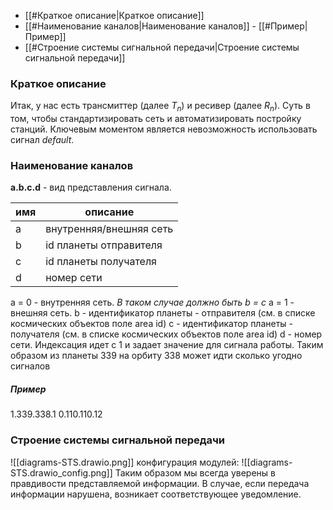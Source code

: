 - [[#Краткое описание|Краткое описание]]
- [[#Наименование каналов|Наименование каналов]]
		- [[#Пример|Пример]]
- [[#Строение системы сигнальной передачи|Строение системы сигнальной передачи]]

### Краткое описание
Итак, у нас есть трансмиттер (далее $Т_n$) и ресивер (далее $R_n$). Суть в том, чтобы стандартизировать сеть и автоматизировать постройку станций.
Ключевым моментом является невозможность использовать сигнал *default*.

### Наименование каналов 
**a.b.c.d** - вид представления сигнала.

| имя | описание                |
| --- | ----------------------- |
| a   | внутренняя/внешняя сеть |
| b   | id планеты отправителя  |
| c   | id планеты получателя   |
| d   | номер сети              |

a = 0 - внутренняя сеть. *В таком случае должно быть b = c*
а = 1 - внешняя сеть. 
b - идентификатор планеты - отправителя (см. в списке космических объектов поле area id)
с - идентификатор планеты - получателя (см. в списке космических объектов поле area id)
d - номер сети. Индексация идет с 1 и задает значение для сигнала работы. Таким образом из планеты 339 на орбиту 338 может идти сколько угодно сигналов

##### Пример
 1.339.338.1
 0.110.110.12

### Строение системы сигнальной передачи

![[diagrams-STS.drawio.png]]
конфигурация модулей: ![[diagrams-STS.drawio_config.png]] Таким образом мы всегда уверены в правдивости представляемой информации. В случае, если передача информации нарушена, возникает соответствующее уведомление.

